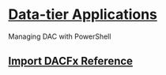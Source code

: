 [Data-tier Applications](https://docs.microsoft.com/en-us/sql/relational-databases/data-tier-applications/data-tier-applications?view=sql-server-2017)
=========================================================================

Managing DAC with PowerShell

[Import DACFx Reference](https://msdn.microsoft.com/library/dn645454.aspx)
--------------------------------------------------------------------------
